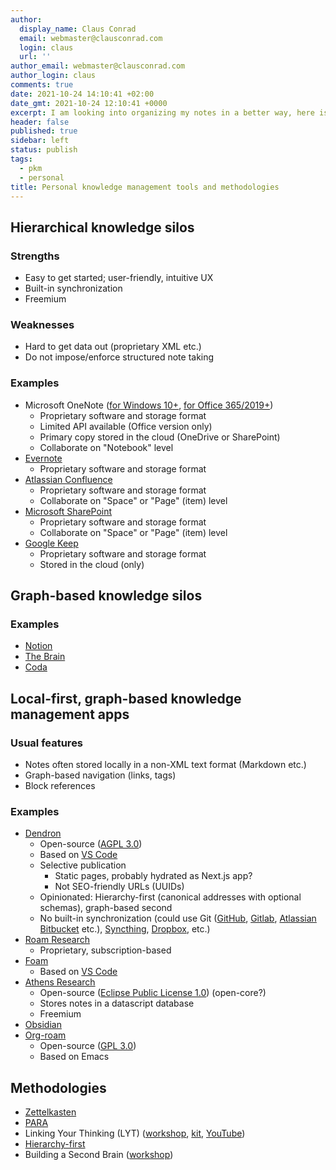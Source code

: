 ```yaml
---
author:
  display_name: Claus Conrad
  email: webmaster@clausconrad.com
  login: claus
  url: ''
author_email: webmaster@clausconrad.com
author_login: claus
comments: true
date: 2021-10-24 14:10:41 +02:00
date_gmt: 2021-10-24 12:10:41 +0000
excerpt: I am looking into organizing my notes in a better way, here is a collection of the tools and related methodologies I have come across so far.
header: false
published: true
sidebar: left
status: publish
tags:
  - pkm
  - personal
title: Personal knowledge management tools and methodologies
---
```

## Hierarchical knowledge silos

### Strengths

* Easy to get started; user-friendly, intuitive UX
* Built-in synchronization
* Freemium

### Weaknesses

* Hard to get data out (proprietary XML etc.)
* Do not impose/enforce structured note taking

### Examples

* Microsoft OneNote ([for Windows 10+](https://www.microsoft.com/en-us/p/onenote-for-windows-10/9wzdncrfhvjl?activetab=pivot:overviewtab), [for Office 365/2019+](https://www.onenote.com/Download))
  * Proprietary software and storage format
  * Limited API available (Office version only)
  * Primary copy stored in the cloud (OneDrive or SharePoint)
  * Collaborate on "Notebook" level
* [Evernote](https://evernote.com/)
  * Proprietary software and storage format
* [Atlassian Confluence](https://www.atlassian.com/software/confluence)
  * Proprietary software and storage format
  * Collaborate on "Space" or "Page" (item) level
* [Microsoft SharePoint](https://www.microsoft.com/en-us/microsoft-365/sharepoint/collaboration)
  * Proprietary software and storage format
  * Collaborate on "Space" or "Page" (item) level
* [Google Keep](https://keep.google.com/)
  * Proprietary software and storage format
  * Stored in the cloud (only)

## Graph-based knowledge silos

### Examples

* [Notion](https://www.notion.so/)
* [The Brain](https://www.thebrain.com/)
* [Coda](https://coda.io/)

## Local-first, graph-based knowledge management apps

### Usual features

* Notes often stored locally in a non-XML text format (Markdown etc.)
* Graph-based navigation (links, tags)
* Block references

### Examples

* [Dendron](https://www.dendron.so/)
  * Open-source ([AGPL 3.0](https://github.com/dendronhq/dendron/blob/master/LICENSE.md))
  * Based on [VS Code](https://code.visualstudio.com/)
  * Selective publication
    * Static pages, probably hydrated as Next.js app?
    * Not SEO-friendly URLs (UUIDs)
  * Opinionated: Hierarchy-first (canonical addresses with optional schemas), graph-based second
  * No built-in synchronization (could use Git ([GitHub](https://www.github.com/), [Gitlab](https://www.gitlab.com/), [Atlassian Bitbucket](https://www.bitbucket.org/) etc.), [Syncthing](https://syncthing.net/), [Dropbox](https://www.dropbox.com/), etc.)
* [Roam Research](https://roamresearch.com/)
  * Proprietary, subscription-based
* [Foam](https://foambubble.github.io/foam/)
  * Based on [VS Code](https://code.visualstudio.com/)
* [Athens Research](https://athens-research.webflow.io/)
  * Open-source ([Eclipse Public License 1.0](https://github.com/athensresearch/athens/blob/main/LICENSE)) (open-core?)
  * Stores notes in a datascript database
  * Freemium
* [Obsidian](https://obsidian.md/)
* [Org-roam](https://www.orgroam.com/)
  * Open-source ([GPL 3.0](https://github.com/org-roam/org-roam/blob/master/LICENSE))
  * Based on Emacs

## Methodologies

* [Zettelkasten](https://zettelkasten.de/posts/overview/)
* [PARA](https://fortelabs.co/blog/para/)
* Linking Your Thinking (LYT) ([workshop](https://www.linkingyourthinking.com/), [kit](https://www.linkingyourthinking.com/lyt-kit), [YouTube](https://www.youtube.com/channel/UC85D7ERwhke7wVqskV_DZUA/featured))
* [Hierarchy-first](https://www.kevinslin.com/notes/3dd58f62-fee5-4f93-b9f1-b0f0f59a9b64/)
* Building a Second Brain ([workshop](https://www.buildingasecondbrain.com/))
